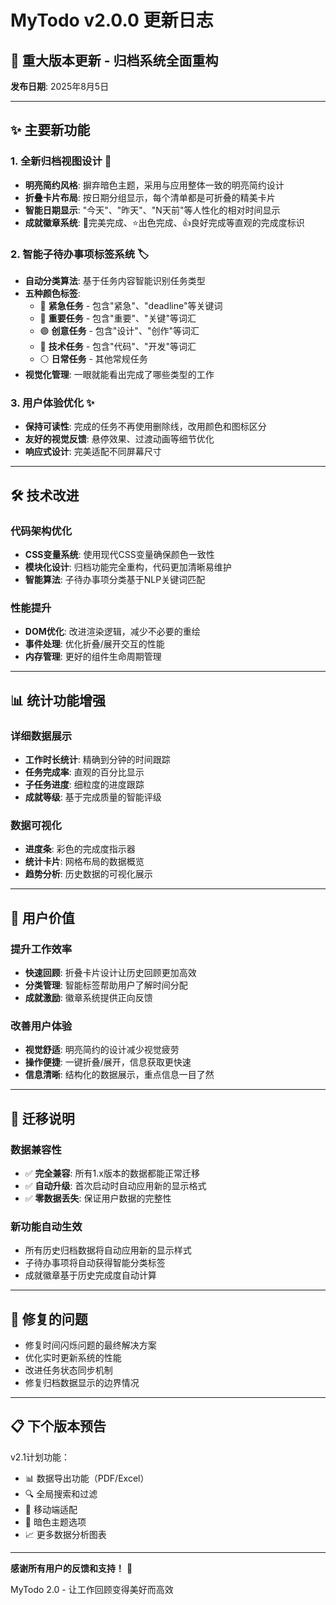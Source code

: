 # MyTodo v2.0.0 更新日志

## 🎉 重大版本更新 - 归档系统全面重构

**发布日期**: 2025年8月5日

---

## ✨ 主要新功能

### 1. 全新归档视图设计 🎨
- **明亮简约风格**: 摒弃暗色主题，采用与应用整体一致的明亮简约设计
- **折叠卡片布局**: 按日期分组显示，每个清单都是可折叠的精美卡片
- **智能日期显示**: "今天"、"昨天"、"N天前"等人性化的相对时间显示
- **成就徽章系统**: 🎯完美完成、⭐出色完成、👍良好完成等直观的完成度标识

### 2. 智能子待办事项标签系统 🏷️
- **自动分类算法**: 基于任务内容智能识别任务类型
- **五种颜色标签**:
  - 🔴 **紧急任务** - 包含"紧急"、"deadline"等关键词
  - 🔵 **重要任务** - 包含"重要"、"关键"等词汇
  - 🟣 **创意任务** - 包含"设计"、"创作"等词汇
  - 🔵 **技术任务** - 包含"代码"、"开发"等词汇
  - ⚪ **日常任务** - 其他常规任务
- **视觉化管理**: 一眼就能看出完成了哪些类型的工作

### 3. 用户体验优化 ✨
- **保持可读性**: 完成的任务不再使用删除线，改用颜色和图标区分
- **友好的视觉反馈**: 悬停效果、过渡动画等细节优化
- **响应式设计**: 完美适配不同屏幕尺寸

---

## 🛠️ 技术改进

### 代码架构优化
- **CSS变量系统**: 使用现代CSS变量确保颜色一致性
- **模块化设计**: 归档功能完全重构，代码更加清晰易维护
- **智能算法**: 子待办事项分类基于NLP关键词匹配

### 性能提升
- **DOM优化**: 改进渲染逻辑，减少不必要的重绘
- **事件处理**: 优化折叠/展开交互的性能
- **内存管理**: 更好的组件生命周期管理

---

## 📊 统计功能增强

### 详细数据展示
- **工作时长统计**: 精确到分钟的时间跟踪
- **任务完成率**: 直观的百分比显示
- **子任务进度**: 细粒度的进度跟踪
- **成就等级**: 基于完成质量的智能评级

### 数据可视化
- **进度条**: 彩色的完成度指示器
- **统计卡片**: 网格布局的数据概览
- **趋势分析**: 历史数据的可视化展示

---

## 🎯 用户价值

### 提升工作效率
- **快速回顾**: 折叠卡片设计让历史回顾更加高效
- **分类管理**: 智能标签帮助用户了解时间分配
- **成就激励**: 徽章系统提供正向反馈

### 改善用户体验
- **视觉舒适**: 明亮简约的设计减少视觉疲劳
- **操作便捷**: 一键折叠/展开，信息获取更快速
- **信息清晰**: 结构化的数据展示，重点信息一目了然

---

## 🔄 迁移说明

### 数据兼容性
- ✅ **完全兼容**: 所有1.x版本的数据都能正常迁移
- ✅ **自动升级**: 首次启动时自动应用新的显示格式
- ✅ **零数据丢失**: 保证用户数据的完整性

### 新功能自动生效
- 所有历史归档数据将自动应用新的显示样式
- 子待办事项将自动获得智能分类标签
- 成就徽章基于历史完成度自动计算

---

## 🐛 修复的问题

- 修复时间闪烁问题的最终解决方案
- 优化实时更新系统的性能
- 改进任务状态同步机制
- 修复归档数据显示的边界情况

---

## 📋 下个版本预告

v2.1计划功能：
- 📊 数据导出功能（PDF/Excel）
- 🔍 全局搜索和过滤
- 📱 移动端适配
- 🌙 暗色主题选项
- 📈 更多数据分析图表

---

**感谢所有用户的反馈和支持！** 🙏

MyTodo 2.0 - 让工作回顾变得美好而高效
